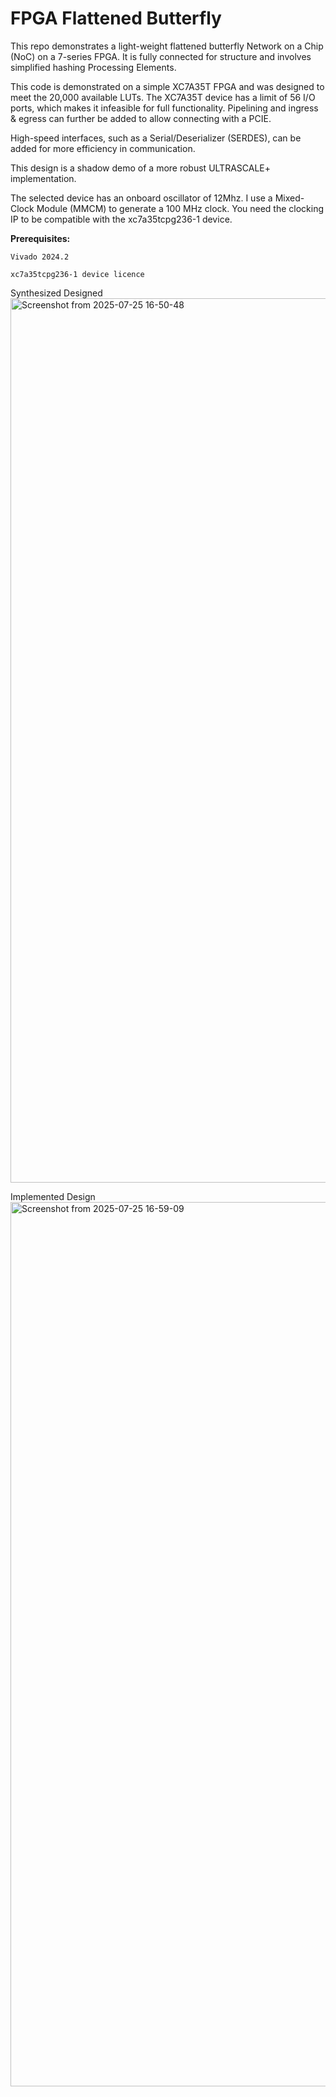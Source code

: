 # FPGA Flattened Butterfly
This repo demonstrates a light-weight flattened butterfly Network on a Chip (NoC) on a 7-series FPGA. It is fully connected for structure and involves simplified hashing Processing Elements.

This code is demonstrated on a simple XC7A35T FPGA and was designed to meet the 20,000 available LUTs. The XC7A35T device has a limit of 56 I/O ports, which makes it infeasible for full functionality. Pipelining and ingress & egress can further be added to allow connecting with a PCIE.  

High-speed interfaces, such as a Serial/Deserializer (SERDES), can be added for more efficiency in communication. 

This design is a shadow demo of a more robust ULTRASCALE+ implementation. 

The selected device has an onboard oscillator of 12Mhz. I use a Mixed-Clock Module (MMCM) to generate a 100 MHz clock. You need the clocking IP to be compatible with the xc7a35tcpg236-1 device. 

**Prerequisites:**

```Vivado 2024.2```

```xc7a35tcpg236-1 device licence``` 

Synthesized Designed 
<img width="2490" height="1415" alt="Screenshot from 2025-07-25 16-50-48" src="https://github.com/user-attachments/assets/433129e5-158a-4661-9f4c-845e0cb9debc" />

Implemented Design 
<img width="2490" height="1415" alt="Screenshot from 2025-07-25 16-59-09" src="https://github.com/user-attachments/assets/7dbecc59-a0d2-4957-b8d7-e4ce407876e7" />
